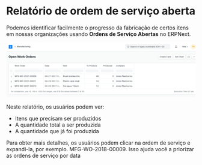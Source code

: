 # Relatório de ordem de serviço aberta



Podemos identificar facilmente o progresso da fabricação de certos itens em nossas organizações usando **Ordens de Serviço Abertas** no ERPNext.


![Ordens de serviço abertas](/files/open-work-order.png)


Neste relatório, os usuários podem ver:


* Itens que precisam ser produzidos
* A quantidade total a ser produzida
* A quantidade que já foi produzida


Para obter mais detalhes, os usuários podem clicar na ordem de serviço e expandi-la, por exemplo. MFG-WO-2018-00009. Isso ajuda você a priorizar as ordens de serviço por data



